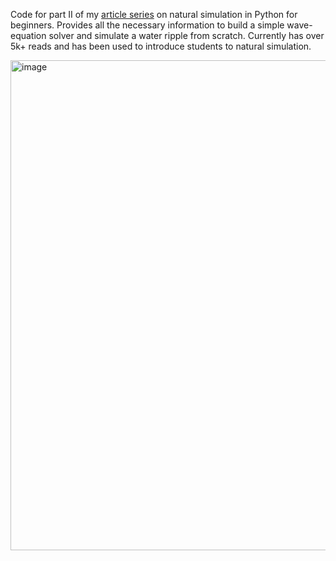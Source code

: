 Code for part II of my [article series](https://medium.com/@matiasortizdiez/beginners-introduction-to-natural-simulation-in-python-ii-simulating-a-water-ripple-809356ffcb43) on natural simulation in Python for beginners. Provides all the necessary information to build a simple wave-equation solver and simulate a water ripple from scratch. Currently has over 5k+ reads and has been used to introduce students to natural simulation.

<img width="784" alt="image" src="https://github.com/user-attachments/assets/37c8f702-35ce-43c2-8ebd-e2845bf4b75a" />
